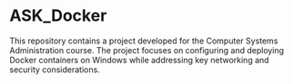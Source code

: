 # ASK_Docker
This repository contains a project developed for the Computer Systems Administration course. The project focuses on configuring and deploying Docker containers on Windows while addressing key networking and security considerations.
